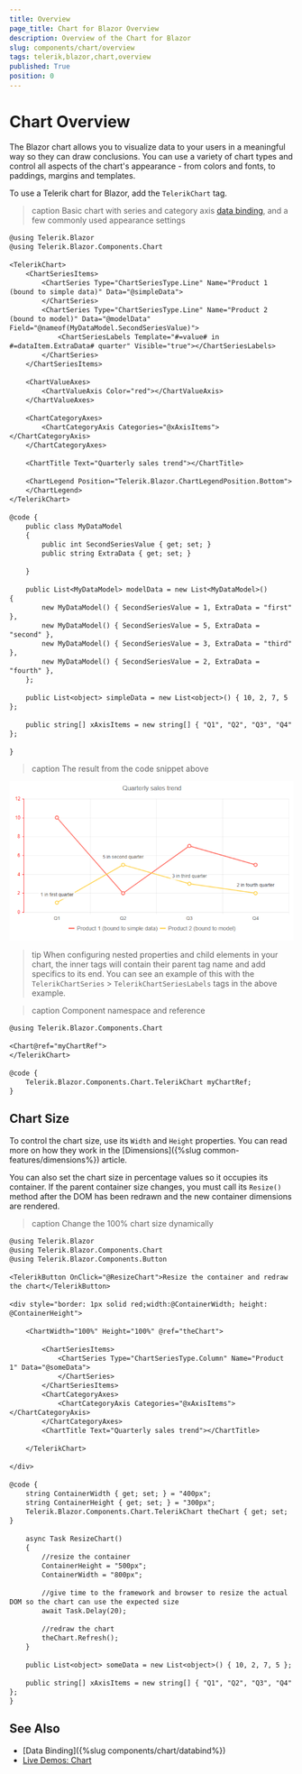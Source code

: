 ```yaml
---
title: Overview
page_title: Chart for Blazor Overview
description: Overview of the Chart for Blazor
slug: components/chart/overview
tags: telerik,blazor,chart,overview
published: True
position: 0
---
```


# Chart Overview

The Blazor chart allows you to visualize data to your users in a meaningful way so they can draw conclusions. You can use a variety of chart types and control all aspects of the chart's appearance - from colors and fonts, to paddings, margins and templates.

To use a Telerik chart for Blazor, add the `TelerikChart` tag.

>caption Basic chart with series and category axis [data binding](data-bind), and a few commonly used appearance settings

````CSHTML
@using Telerik.Blazor
@using Telerik.Blazor.Components.Chart

<TelerikChart>
	<ChartSeriesItems>
		<ChartSeries Type="ChartSeriesType.Line" Name="Product 1 (bound to simple data)" Data="@simpleData">
		</ChartSeries>
		<ChartSeries Type="ChartSeriesType.Line" Name="Product 2 (bound to model)" Data="@modelData" Field="@nameof(MyDataModel.SecondSeriesValue)">
			<ChartSeriesLabels Template="#=value# in #=dataItem.ExtraData# quarter" Visible="true"></ChartSeriesLabels>
		</ChartSeries>
	</ChartSeriesItems>

	<ChartValueAxes>
		<ChartValueAxis Color="red"></ChartValueAxis>
	</ChartValueAxes>

	<ChartCategoryAxes>
		<ChartCategoryAxis Categories="@xAxisItems"></ChartCategoryAxis>
	</ChartCategoryAxes>

	<ChartTitle Text="Quarterly sales trend"></ChartTitle>

	<ChartLegend Position="Telerik.Blazor.ChartLegendPosition.Bottom">
	</ChartLegend>
</TelerikChart>

@code {
	public class MyDataModel
	{
		public int SecondSeriesValue { get; set; }
		public string ExtraData { get; set; }

	}

	public List<MyDataModel> modelData = new List<MyDataModel>()
{
		new MyDataModel() { SecondSeriesValue = 1, ExtraData = "first" },
		new MyDataModel() { SecondSeriesValue = 5, ExtraData = "second" },
		new MyDataModel() { SecondSeriesValue = 3, ExtraData = "third" },
		new MyDataModel() { SecondSeriesValue = 2, ExtraData = "fourth" },
	};

	public List<object> simpleData = new List<object>() { 10, 2, 7, 5 };
	
	public string[] xAxisItems = new string[] { "Q1", "Q2", "Q3", "Q4" };

}
````

>caption The result from the code snippet above

![](images/overview-chart.png)

>tip When configuring nested properties and child elements in your chart, the inner tags will contain their parent tag name and add specifics to its end. You can see an example of this with the `TelerikChartSeries` > `TelerikChartSeriesLabels` tags in the above example.


>caption Component namespace and reference

````CSHTML
@using Telerik.Blazor.Components.Chart

<Chart@ref="myChartRef">
</TelerikChart>

@code {
	Telerik.Blazor.Components.Chart.TelerikChart myChartRef;
}
````

## Chart Size

To control the chart size, use its `Width` and `Height` properties. You can read more on how they work in the [Dimensions]({%slug common-features/dimensions%}) article.

You can also set the chart size in percentage values so it occupies its container. If the parent container size changes, you must call its `Resize()` method after the DOM has been redrawn and the new container dimensions are rendered.

>caption Change the 100% chart size dynamically

````CSHTML
@using Telerik.Blazor
@using Telerik.Blazor.Components.Chart
@using Telerik.Blazor.Components.Button

<TelerikButton OnClick="@ResizeChart">Resize the container and redraw the chart</TelerikButton>

<div style="border: 1px solid red;width:@ContainerWidth; height: @ContainerHeight">
	
	<ChartWidth="100%" Height="100%" @ref="theChart">
	
		<ChartSeriesItems>
			<ChartSeries Type="ChartSeriesType.Column" Name="Product 1" Data="@someData">
			</ChartSeries>
		</ChartSeriesItems>
		<ChartCategoryAxes>
			<ChartCategoryAxis Categories="@xAxisItems"></ChartCategoryAxis>
		</ChartCategoryAxes>
		<ChartTitle Text="Quarterly sales trend"></ChartTitle>
		
	</TelerikChart>

</div>

@code {
	string ContainerWidth { get; set; } = "400px";
	string ContainerHeight { get; set; } = "300px";
	Telerik.Blazor.Components.Chart.TelerikChart theChart { get; set; }

	async Task ResizeChart()
	{
		//resize the container
		ContainerHeight = "500px";
		ContainerWidth = "800px";

		//give time to the framework and browser to resize the actual DOM so the chart can use the expected size
		await Task.Delay(20);

		//redraw the chart
		theChart.Refresh();
	}

	public List<object> someData = new List<object>() { 10, 2, 7, 5 };

	public string[] xAxisItems = new string[] { "Q1", "Q2", "Q3", "Q4" };
}
````

## See Also

  * [Data Binding]({%slug components/chart/databind%})
  * [Live Demos: Chart](https://demos.telerik.com/blazor-ui/chart/index)
